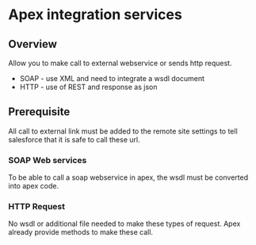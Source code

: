 # Apex integration services

##  Overview
Allow you to make call to external webservice or sends http request.
- SOAP - use XML and need to integrate a wsdl document  
- HTTP - use of REST and response as json 

## Prerequisite 
All call to external link must be added to the remote site settings to tell salesforce that it is safe to call these url.

### SOAP Web services
To be able to call a soap webservice in apex, the wsdl must be converted into apex code. 

### HTTP Request
No wsdl or additional file needed to make these types of request. Apex already provide methods to make these call.

